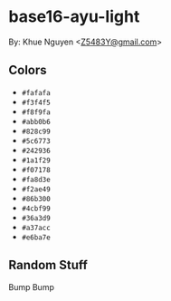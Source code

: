 # base16-ayu-light

By: Khue Nguyen &lt;Z5483Y@gmail.com&gt;

## Colors

* `#fafafa`
* `#f3f4f5`
* `#f8f9fa`
* `#abb0b6`
* `#828c99`
* `#5c6773`
* `#242936`
* `#1a1f29`
* `#f07178`
* `#fa8d3e`
* `#f2ae49`
* `#86b300`
* `#4cbf99`
* `#36a3d9`
* `#a37acc`
* `#e6ba7e`

## Random Stuff

Bump
Bump
